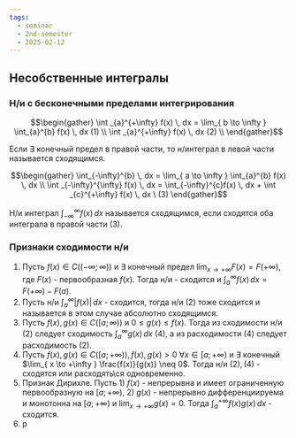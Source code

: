 ```yaml
---
tags:
  - seminar
  - 2nd-semester
  - 2025-02-12
---
```


## Несобственные интегралы

### Н/и с бесконечными пределами интегрирования

$$\begin{gather}
\int _{a}^{+\infty} f(x) \, dx  = \lim_{ b \to \infty } \int_{a}^{b} f(x) \, dx (1) \\
\int _{a}^{+\infty} f(x) \, dx (2) \\
\end{gather}$$

Если $\exists$ конечный предел в правой части, то н/интеграл в левой части называется сходящимся.

$$\begin{gather}
\int_{-\infty}^{b} \, dx = \lim_{ a \to \infty } \int_{a}^{b} f(x) \, dx  \\
\int _{-\infty}^{\infty} f(x) \, dx = \int_{-\infty}^{c}f(x) \, dx  + \int _{c}^{+\infty} f(x) \, dx \ (3)
\end{gather}$$

Н/и интеграл $\int _{-\infty}^{\infty}f(x) \, dx$ называется сходящимся, если сходятся оба интеграла в правой части $(3)$.

### Признаки сходимости н/и

1. Пусть $f(x) \in C((-\infty; \infty))$ и $\exists$ конечный предел $\lim_{ x \to +\infty } F(x) = F(+\infty)$, где $F(x)$ - первообразная $f(x)$. Тогда н/и - сходится и $\int _{a}^{\infty} f(x) \, dx = F(+\infty) -F(a)$.
2. Пусть н/и $\int_{a}^{\infty}|f(x)| \, dx$ - сходится, тогда н/и $(2)$ тоже сходится и называется в этом случае абсолютно сходящимся.
3. Пусть $f(x), g(x) \in C([a; \infty))$ и $0\leq g(x)\leq f(x)$. Тогда из сходимости н/и $(2)$ следует сходимость $\int_{a}^{\infty} g(x) \, dx \ (4)$, а из расходимости $(4)$ следует расходимость $(2)$.
4. Пусть $f(x), g(x) \in C([a; +\infty)), f(x), g(x) > 0 \ \forall x \in [a; +\infty)$ и $\exists$ конечный $\lim_{ x \to +\infty } \frac{f(x)}{g(x)} \neq 0$. Тогда н/и $(2), (4)$ - сходятся или расходять\ся одновременно.
5. Признак Дирихле. Пусть 1) $f(x)$ - непрерывна и имеет ограниченную первообразную на $[a; +\infty)$, 2) $g(x)$ - непрерывно дифференциируема и монотонна на $[a;+\infty)$ и $\lim_{ x \to +\infty } g(x) = 0$. Тогда $\int _{a}^{+\infty}f(x)g(x) \, dx$ - сходится.
6. р